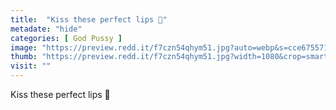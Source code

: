```yaml
---
title:  "Kiss these perfect lips 🌸"
metadate: "hide"
categories: [ God Pussy ]
image: "https://preview.redd.it/f7czn54qhym51.jpg?auto=webp&s=cce6755719981d73ce5327ec048510a5cab5fdad"
thumb: "https://preview.redd.it/f7czn54qhym51.jpg?width=1080&crop=smart&auto=webp&s=18e15b13f960055551a5a023d6df5894cb49b807"
visit: ""
---
```

Kiss these perfect lips 🌸
